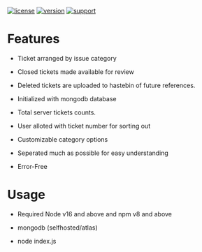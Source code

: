 [![license](https://img.shields.io/badge/license-GPL-brightgreen.svg)](https://github.com/shadowctrl/Elitex-Discord-Bot/blob/master/LICENSE)
[![version](https://img.shields.io/badge/version-2.0-blue.svg)](https://github.com/shadowctrl/Elitex-Discord-Bot/)
[![support](https://img.shields.io/badge/support-discord-red)](https://discord.gg/8Vcy5B2KWR)

#       Features          

- Ticket arranged by issue category

- Closed tickets made available for review

- Deleted tickets are uploaded to hastebin of future references.

- Initialized with mongodb database

- Total server tickets counts.

- User alloted with ticket number for sorting out

- Customizable category options 

- Seperated much as possible for easy understanding

- Error-Free

#        Usage         

- Required Node v16 and above and npm v8 and above

- mongodb (selfhosted/atlas)

- node index.js
